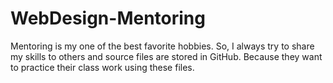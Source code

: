 # WebDesign-Mentoring
Mentoring is my one of the best favorite hobbies. So, I always try to share my skills to others and source files are stored in GitHub. Because they want to practice their class work using these files.
